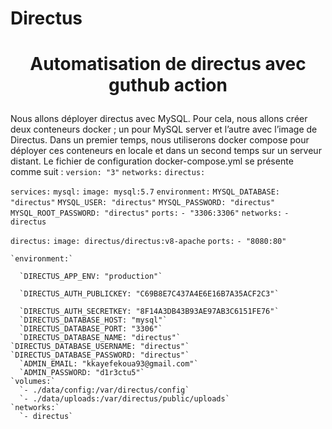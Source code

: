 # Directus

# <p align="center">Automatisation de directus avec guthub action</p>
    
Nous allons déployer directus avec MySQL. Pour cela, nous allons créer deux conteneurs docker ; un pour MySQL server et l’autre avec l’image de Directus. Dans un premier temps, nous utiliserons docker compose pour déployer ces conteneurs en locale et dans un second temps sur un serveur distant.
Le fichier de configuration docker-compose.yml se présente comme suit :
`version: "3"`
`networks:`
  `directus:`

`services:`
  `mysql:`
    `image: mysql:5.7`
    `environment:`
      `MYSQL_DATABASE: "directus"`
      `MYSQL_USER: "directus"`
      `MYSQL_PASSWORD: "directus"`
      `MYSQL_ROOT_PASSWORD: "directus"`
    `ports:`
      `- "3306:3306"`
    `networks:`
          `- directus`

  `directus:`
    `image: directus/directus:v8-apache`
    `ports:`
      `- "8080:80"`
      
    `environment:`

      `DIRECTUS_APP_ENV: "production"`

      `DIRECTUS_AUTH_PUBLICKEY: "C69B8E7C437A4E6E16B7A35ACF2C3"`

      `DIRECTUS_AUTH_SECRETKEY: "8F14A3DB43B93AE97AB3C6151FE76"`
      `DIRECTUS_DATABASE_HOST: "mysql"`
      `DIRECTUS_DATABASE_PORT: "3306"`
      `DIRECTUS_DATABASE_NAME: "directus"`      `DIRECTUS_DATABASE_USERNAME: "directus"`      `DIRECTUS_DATABASE_PASSWORD: "directus"`
      `ADMIN_EMAIL: "kkayefekoua93@gmail.com"`
      `ADMIN_PASSWORD: "d1r3ctu5"`
    `volumes:`
      `- ./data/config:/var/directus/config`
      `- ./data/uploads:/var/directus/public/uploads`   
    `networks:`
      `- directus`
 